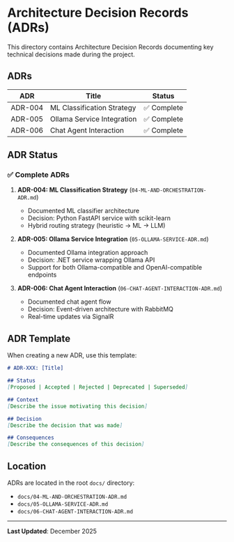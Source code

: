 # Architecture Decision Records (ADRs)

This directory contains Architecture Decision Records documenting key technical decisions made during the project.

## ADRs

| ADR | Title | Status |
|-----|-------|--------|
| ADR-004 | ML Classification Strategy | ✅ Complete |
| ADR-005 | Ollama Service Integration | ✅ Complete |
| ADR-006 | Chat Agent Interaction | ✅ Complete |

## ADR Status

### ✅ Complete ADRs

1. **ADR-004: ML Classification Strategy** (`04-ML-AND-ORCHESTRATION-ADR.md`)
   - Documented ML classifier architecture
   - Decision: Python FastAPI service with scikit-learn
   - Hybrid routing strategy (heuristic → ML → LLM)

2. **ADR-005: Ollama Service Integration** (`05-OLLAMA-SERVICE-ADR.md`)
   - Documented Ollama integration approach
   - Decision: .NET service wrapping Ollama API
   - Support for both Ollama-compatible and OpenAI-compatible endpoints

3. **ADR-006: Chat Agent Interaction** (`06-CHAT-AGENT-INTERACTION-ADR.md`)
   - Documented chat agent flow
   - Decision: Event-driven architecture with RabbitMQ
   - Real-time updates via SignalR

## ADR Template

When creating a new ADR, use this template:

```markdown
# ADR-XXX: [Title]

## Status
[Proposed | Accepted | Rejected | Deprecated | Superseded]

## Context
[Describe the issue motivating this decision]

## Decision
[Describe the decision that was made]

## Consequences
[Describe the consequences of this decision]
```

## Location

ADRs are located in the root `docs/` directory:
- `docs/04-ML-AND-ORCHESTRATION-ADR.md`
- `docs/05-OLLAMA-SERVICE-ADR.md`
- `docs/06-CHAT-AGENT-INTERACTION-ADR.md`

---

**Last Updated**: December 2025

